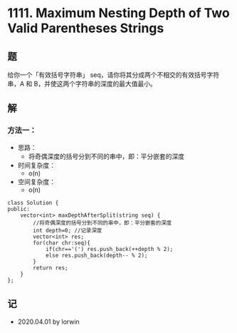 # 1111. Maximum Nesting Depth of Two Valid Parentheses Strings

## 题

给你一个「有效括号字符串」 seq，请你将其分成两个不相交的有效括号字符串，A 和 B，并使这两个字符串的深度的最大值最小。

## 解

### 方法一：
- 思路：
  - 将奇偶深度的括号分到不同的串中，即：平分嵌套的深度
- 时间复杂度：
  - o(n)
- 空间复杂度：
  - o(n)
```
class Solution {
public:
    vector<int> maxDepthAfterSplit(string seq) {
        //将奇偶深度的括号分到不同的串中，即：平分嵌套的深度
        int depth=0; //记录深度
        vector<int> res;
        for(char chr:seq){
            if(chr=='(') res.push_back(++depth % 2);
            else res.push_back(depth-- % 2);
        }
        return res;
    }
};
```

## 记

- 2020.04.01 by lorwin